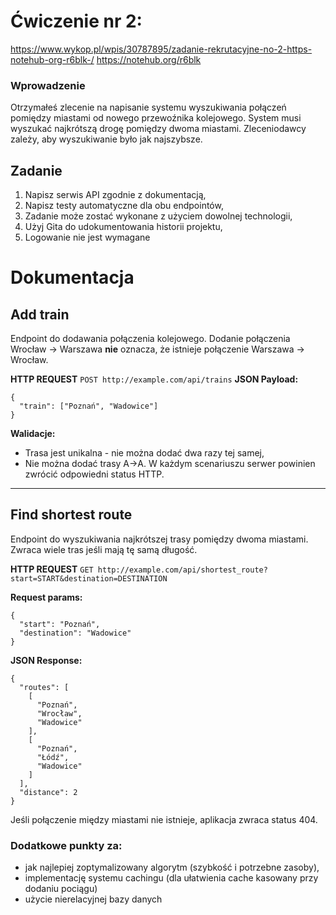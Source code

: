 # Ćwiczenie nr 2:

https://www.wykop.pl/wpis/30787895/zadanie-rekrutacyjne-no-2-https-notehub-org-r6blk-/
https://notehub.org/r6blk

### Wprowadzenie

Otrzymałeś zlecenie na napisanie systemu wyszukiwania połączeń pomiędzy
miastami od nowego przewoźnika kolejowego. System musi wyszukać
najkrótszą drogę pomiędzy dwoma miastami. Zleceniodawcy zależy, aby
wyszukiwanie było jak najszybsze.

Zadanie
-------

1.  Napisz serwis API zgodnie z dokumentacją,
2.  Napisz testy automatyczne dla obu endpointów,
3.  Zadanie może zostać wykonane z użyciem dowolnej technologii,
4.  Użyj Gita do udokumentowania historii projektu,
5.  Logowanie nie jest wymagane

Dokumentacja
============

Add train
---------

Endpoint do dodawania połączenia kolejowego. Dodanie połączenia Wrocław
-\> Warszawa **nie** oznacza, że istnieje połączenie Warszawa -\>
Wrocław.

**HTTP REQUEST** `POST http://example.com/api/trains` **JSON Payload:**

    {
      "train": ["Poznań", "Wadowice"]
    }

**Walidacje:**

-   Trasa jest unikalna - nie można dodać dwa razy tej samej,
-   Nie można dodać trasy A-\>A. W każdym scenariuszu serwer powinien
    zwrócić odpowiedni status HTTP.

* * * * *

Find shortest route
-------------------

Endpoint do wyszukiwania najkrótszej trasy pomiędzy dwoma miastami.
Zwraca wiele tras jeśli mają tę samą długość.

**HTTP REQUEST**
`GET http://example.com/api/shortest_route?start=START&destination=DESTINATION`

**Request params:**

    {
      "start": "Poznań",
      "destination": "Wadowice"
    }

**JSON Response:**

    {
      "routes": [
        [
          "Poznań",
          "Wrocław",
          "Wadowice"
        ],
        [
          "Poznań",
          "Łódź",
          "Wadowice"
        ]
      ],
      "distance": 2
    }

Jeśli połączenie między miastami nie istnieje, aplikacja zwraca status
404.

### Dodatkowe punkty za:

-   jak najlepiej zoptymalizowany algorytm (szybkość i potrzebne
    zasoby),
-   implementację systemu cachingu (dla ułatwienia cache kasowany przy
    dodaniu pociągu)
-   użycie nierelacyjnej bazy danych
